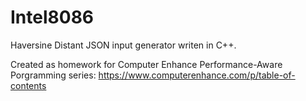 # Intel8086
Haversine Distant JSON input generator writen in C++.

Created as homework for Computer Enhance Performance-Aware Porgramming series: https://www.computerenhance.com/p/table-of-contents
